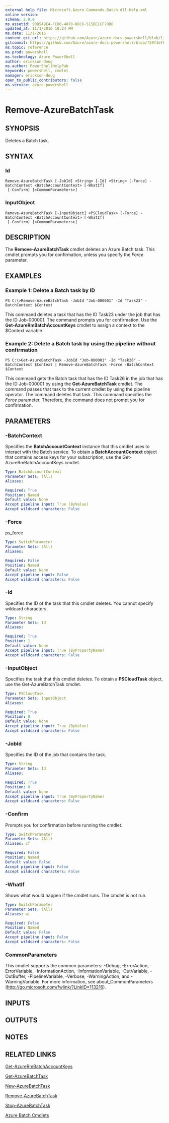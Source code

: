 ```yaml
---
external help file: Microsoft.Azure.Commands.Batch.dll-Help.xml
online version: 
schema: 2.0.0
ms.assetid: 90D549E4-FCD0-4870-88C6-515BECCF70B8
updated_at: 11/1/2016 10:24 PM
ms.date: 11/1/2016
content_git_url: https://github.com/Azure/azure-docs-powershell/blob/live/azureps-cmdlets-docs/ResourceManager/AzureRM.Batch/v1.1.4/Remove-AzureBatchTask.md
gitcommit: https://github.com/Azure/azure-docs-powershell/blob/f59f3ef60bc592383812213e69fd77ba950759ed/azureps-cmdlets-docs/ResourceManager/AzureRM.Batch/v1.1.4/Remove-AzureBatchTask.md
ms.topic: reference
ms.prod: powershell
ms.technology: Azure PowerShell
author: erickson-doug
ms.author: PowerShellHelpPub
keywords: powershell, cmdlet
manager: erickson-doug
open_to_public_contributors: false
ms.service: azure-powershell
---
```


# Remove-AzureBatchTask

## SYNOPSIS
Deletes a Batch task.

## SYNTAX

### Id
```
Remove-AzureBatchTask [-JobId] <String> [-Id] <String> [-Force] -BatchContext <BatchAccountContext> [-WhatIf]
 [-Confirm] [<CommonParameters>]
```

### InputObject
```
Remove-AzureBatchTask [-InputObject] <PSCloudTask> [-Force] -BatchContext <BatchAccountContext> [-WhatIf]
 [-Confirm] [<CommonParameters>]
```

## DESCRIPTION
The **Remove-AzureBatchTask** cmdlet deletes an Azure Batch task.
This cmdlet prompts you for confirmation, unless you specify the *Force* parameter.

## EXAMPLES

### Example 1: Delete a Batch task by ID
```
PS C:\>Remove-AzureBatchTask -JobId "Job-000001" -Id "Task23" -BatchContext $Context
```

This command deletes a task that has the ID Task23 under the job that has the ID Job-000001.
The command prompts you for confirmation.
Use the **Get-AzureRmBatchAccountKeys** cmdlet to assign a context to the $Context variable.

### Example 2: Delete a Batch task by using the pipeline without confirmation
```
PS C:\>Get-AzureBatchTask -JobId "Job-000001" -Id "Task26" -BatchContext $Context | Remove-AzureBatchTask -Force -BatchContext $Context
```

This command gets the Batch task that has the ID Task26 in the job that has the ID Job-000001 by using the **Get-AzureBatchTask** cmdlet.
The command passes that task to the current cmdlet by using the pipeline operator.
The command deletes that task.
This command specifies the *Force* parameter.
Therefore, the command does not prompt you for confirmation.

## PARAMETERS

### -BatchContext
Specifies the **BatchAccountContext** instance that this cmdlet uses to interact with the Batch service.
To obtain a **BatchAccountContext** object that contains access keys for your subscription, use the Get-AzureRmBatchAccountKeys cmdlet.

```yaml
Type: BatchAccountContext
Parameter Sets: (All)
Aliases: 

Required: True
Position: Named
Default value: None
Accept pipeline input: True (ByValue)
Accept wildcard characters: False
```

### -Force
ps_force

```yaml
Type: SwitchParameter
Parameter Sets: (All)
Aliases: 

Required: False
Position: Named
Default value: None
Accept pipeline input: False
Accept wildcard characters: False
```

### -Id
Specifies the ID of the task that this cmdlet deletes.
You cannot specify wildcard characters.

```yaml
Type: String
Parameter Sets: Id
Aliases: 

Required: True
Position: 1
Default value: None
Accept pipeline input: True (ByPropertyName)
Accept wildcard characters: False
```

### -InputObject
Specifies the task that this cmdlet deletes.
To obtain a **PSCloudTask** object, use  the Get-AzureBatchTask cmdlet.

```yaml
Type: PSCloudTask
Parameter Sets: InputObject
Aliases: 

Required: True
Position: 0
Default value: None
Accept pipeline input: True (ByValue)
Accept wildcard characters: False
```

### -JobId
Specifies the ID of the job that contains the task.

```yaml
Type: String
Parameter Sets: Id
Aliases: 

Required: True
Position: 0
Default value: None
Accept pipeline input: True (ByPropertyName)
Accept wildcard characters: False
```

### -Confirm
Prompts you for confirmation before running the cmdlet.

```yaml
Type: SwitchParameter
Parameter Sets: (All)
Aliases: cf

Required: False
Position: Named
Default value: False
Accept pipeline input: False
Accept wildcard characters: False
```

### -WhatIf
Shows what would happen if the cmdlet runs.
The cmdlet is not run.

```yaml
Type: SwitchParameter
Parameter Sets: (All)
Aliases: wi

Required: False
Position: Named
Default value: False
Accept pipeline input: False
Accept wildcard characters: False
```

### CommonParameters
This cmdlet supports the common parameters: -Debug, -ErrorAction, -ErrorVariable, -InformationAction, -InformationVariable, -OutVariable, -OutBuffer, -PipelineVariable, -Verbose, -WarningAction, and -WarningVariable. For more information, see about_CommonParameters (http://go.microsoft.com/fwlink/?LinkID=113216).

## INPUTS

## OUTPUTS

## NOTES

## RELATED LINKS

[Get-AzureRmBatchAccountKeys](xref:ResourceManager/AzureRM.Batch/v1.1.4/Get-AzureRmBatchAccountKeys.md)

[Get-AzureBatchTask](xref:ResourceManager/AzureRM.Batch/v1.1.4/Get-AzureBatchTask.md)

[New-AzureBatchTask](xref:ResourceManager/AzureRM.Batch/v1.1.4/New-AzureBatchTask.md)

[Remove-AzureBatchTask](xref:ResourceManager/AzureRM.Batch/v1.1.4/Remove-AzureBatchTask.md)

[Stop-AzureBatchTask](xref:ResourceManager/AzureRM.Batch/v1.1.4/Stop-AzureBatchTask.md)

[Azure Batch Cmdlets](xref:ResourceManager/AzureRM.Batch/v1.1.4/AzureRM.Batch.md)


